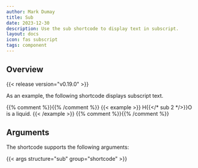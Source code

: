 ```yaml
---
author: Mark Dumay
title: Sub
date: 2023-12-30
description: Use the sub shortcode to display text in subscript.
layout: docs
icon: fas subscript
tags: component
---
```


## Overview

{{< release version="v0.19.0" >}}

As an example, the following shortcode displays subscript text.

{{% comment %}}<!-- markdownlint-disable MD037 -->{{% /comment %}}
{{< example >}}
H{{</* sub 2 */>}}O is a liquid.
{{< /example >}}
{{% comment %}}<!-- markdownlint-enable MD037 -->{{% /comment %}}

## Arguments

The shortcode supports the following arguments:

{{< args structure="sub" group="shortcode" >}}
